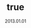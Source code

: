 ---
wip: "True"
title:
  de: "Vergilbte Steinbockleder-Karte"
  en: "Timeworn Goatskin Map"
  fr: "Vieille carte en peau de bouquetin"
  ja: "古ぼけた地図G2"
  cn: "陈旧的山羊革地图"
  ko: "2등급 오래된 지도"
layout: treasuremap
page_type: guide
categories: "treasuremap"
instanceType: "treasuremap"
date: "2013.01.01"
patchNumber: "2.0"
patchName: "A Realm Reborn"
expac: "arr"
image: "/assets/img/content/klassen/Chocobo.webp"
terms:
    - term: "TreasureMaps"
    - term: "A Realm Reborn"
sortid: 2
order: 2
slug: "vergilbte_steinbockleder_karte"
zones:
  - zonename: "Tiefer Wald"
    fullimage: "/assets/img/TreasureMaps/Vergilbte Steinbockleder-Karte/Tiefer Wald/Tiefer Wald.webp"
    subimage:
      - "/assets/img/TreasureMaps/Vergilbte Steinbockleder-Karte/Tiefer Wald/A.webp"
      - "/assets/img/TreasureMaps/Vergilbte Steinbockleder-Karte/Tiefer Wald/B.webp"
      - "/assets/img/TreasureMaps/Vergilbte Steinbockleder-Karte/Tiefer Wald/C.webp"
  - zonename: "Nordwald"
    fullimage: "/assets/img/TreasureMaps/Vergilbte Steinbockleder-Karte/Nordwald/Nordwald.webp"
    subimage:
      - "/assets/img/TreasureMaps/Vergilbte Steinbockleder-Karte/Nordwald/A.webp"
      - "/assets/img/TreasureMaps/Vergilbte Steinbockleder-Karte/Nordwald/B.webp"
      - "/assets/img/TreasureMaps/Vergilbte Steinbockleder-Karte/Nordwald/C.webp"
  - zonename: "Zentrales La Noscea"
    fullimage: "/assets/img/TreasureMaps/Vergilbte Steinbockleder-Karte/Zentrales La Noscea/Zentrales La Noscea.webp"
    subimage:
      - "/assets/img/TreasureMaps/Vergilbte Steinbockleder-Karte/Zentrales La Noscea/A.webp"
      - "/assets/img/TreasureMaps/Vergilbte Steinbockleder-Karte/Zentrales La Noscea/B.webp"
      - "/assets/img/TreasureMaps/Vergilbte Steinbockleder-Karte/Zentrales La Noscea/C.webp"
  - zonename: "Unteres La Noscea"
    fullimage: "/assets/img/TreasureMaps/Vergilbte Steinbockleder-Karte/Unteres La Noscea/Unteres La Noscea.webp"
    subimage:
      - "/assets/img/TreasureMaps/Vergilbte Steinbockleder-Karte/Unteres La Noscea/A.webp"
      - "/assets/img/TreasureMaps/Vergilbte Steinbockleder-Karte/Unteres La Noscea/B.webp"
      - "/assets/img/TreasureMaps/Vergilbte Steinbockleder-Karte/Unteres La Noscea/C.webp"
  - zonename: "Östliches La Noscea"
    fullimage: "/assets/img/TreasureMaps/Vergilbte Steinbockleder-Karte/Östliches La Noscea/Östliches La Noscea.webp"
    subimage:
      - "/assets/img/TreasureMaps/Vergilbte Steinbockleder-Karte/Östliches La Noscea/A.webp"
      - "/assets/img/TreasureMaps/Vergilbte Steinbockleder-Karte/Östliches La Noscea/B.webp"
      - "/assets/img/TreasureMaps/Vergilbte Steinbockleder-Karte/Östliches La Noscea/C.webp"
  - zonename: "Westliches La Noscea"
    fullimage: "/assets/img/TreasureMaps/Vergilbte Steinbockleder-Karte/Westliches La Noscea/Westliches La Noscea.webp"
    subimage:
      - "/assets/img/TreasureMaps/Vergilbte Steinbockleder-Karte/Westliches La Noscea/A.webp"
      - "/assets/img/TreasureMaps/Vergilbte Steinbockleder-Karte/Westliches La Noscea/B.webp"
      - "/assets/img/TreasureMaps/Vergilbte Steinbockleder-Karte/Westliches La Noscea/C.webp"
  - zonename: "Oberes La Noscea"
    fullimage: "/assets/img/TreasureMaps/Vergilbte Steinbockleder-Karte/Oberes La Noscea/Oberes La Noscea.webp"
    subimage:
      - "/assets/img/TreasureMaps/Vergilbte Steinbockleder-Karte/Oberes La Noscea/A.webp"
      - "/assets/img/TreasureMaps/Vergilbte Steinbockleder-Karte/Oberes La Noscea/B.webp"
      - "/assets/img/TreasureMaps/Vergilbte Steinbockleder-Karte/Oberes La Noscea/C.webp"
  - zonename: "Äußeres La Noscea"
    fullimage: "/assets/img/TreasureMaps/Vergilbte Steinbockleder-Karte/Äußeres La Noscea/Äußeres La Noscea.webp"
    subimage:
      - "/assets/img/TreasureMaps/Vergilbte Steinbockleder-Karte/Äußeres La Noscea/A.webp"
      - "/assets/img/TreasureMaps/Vergilbte Steinbockleder-Karte/Äußeres La Noscea/B.webp"
      - "/assets/img/TreasureMaps/Vergilbte Steinbockleder-Karte/Äußeres La Noscea/C.webp"
  - zonename: "Ostwald"
    fullimage: "/assets/img/TreasureMaps/Vergilbte Steinbockleder-Karte/Ostwald/Ostwald.webp"
    subimage:
      - "/assets/img/TreasureMaps/Vergilbte Steinbockleder-Karte/Ostwald/A.webp"
      - "/assets/img/TreasureMaps/Vergilbte Steinbockleder-Karte/Ostwald/B.webp"
      - "/assets/img/TreasureMaps/Vergilbte Steinbockleder-Karte/Ostwald/C.webp"
  - zonename: "Westliches Thanalan"
    fullimage: "/assets/img/TreasureMaps/Vergilbte Steinbockleder-Karte/Westliches Thanalan/Westliches Thanalan.webp"
    subimage:
      - "/assets/img/TreasureMaps/Vergilbte Steinbockleder-Karte/Westliches Thanalan/A.webp"
      - "/assets/img/TreasureMaps/Vergilbte Steinbockleder-Karte/Westliches Thanalan/B.webp"
      - "/assets/img/TreasureMaps/Vergilbte Steinbockleder-Karte/Westliches Thanalan/C.webp"
  - zonename: "Zentrales Thanalan"
    fullimage: "/assets/img/TreasureMaps/Vergilbte Steinbockleder-Karte/Zentrales Thanalan/Zentrales Thanalan.webp"
    subimage:
      - "/assets/img/TreasureMaps/Vergilbte Steinbockleder-Karte/Zentrales Thanalan/A.webp"
      - "/assets/img/TreasureMaps/Vergilbte Steinbockleder-Karte/Zentrales Thanalan/B.webp"
      - "/assets/img/TreasureMaps/Vergilbte Steinbockleder-Karte/Zentrales Thanalan/C.webp"
  - zonename: "Östliches Thanalan"
    fullimage: "/assets/img/TreasureMaps/Vergilbte Steinbockleder-Karte/Östliches Thanalan/Östliches Thanalan.webp"
    subimage:
      - "/assets/img/TreasureMaps/Vergilbte Steinbockleder-Karte/Östliches Thanalan/A.webp"
      - "/assets/img/TreasureMaps/Vergilbte Steinbockleder-Karte/Östliches Thanalan/B.webp"
      - "/assets/img/TreasureMaps/Vergilbte Steinbockleder-Karte/Östliches Thanalan/C.webp"
  - zonename: "Südliches Thanalan"
    fullimage: "/assets/img/TreasureMaps/Vergilbte Steinbockleder-Karte/Südliches Thanalan/Südliches Thanalan.webp"
    subimage:
      - "/assets/img/TreasureMaps/Vergilbte Steinbockleder-Karte/Südliches Thanalan/A.webp"
      - "/assets/img/TreasureMaps/Vergilbte Steinbockleder-Karte/Südliches Thanalan/B.webp"
      - "/assets/img/TreasureMaps/Vergilbte Steinbockleder-Karte/Südliches Thanalan/C.webp"
  - zonename: "Zentrales Hochland von Coerthas"
    fullimage: "/assets/img/TreasureMaps/Vergilbte Steinbockleder-Karte/Zentrales Hochland von Coerthas/Zentrales Hochland von Coerthas.webp"
    subimage:
      - "/assets/img/TreasureMaps/Vergilbte Steinbockleder-Karte/Zentrales Hochland von Coerthas/A.webp"
      - "/assets/img/TreasureMaps/Vergilbte Steinbockleder-Karte/Zentrales Hochland von Coerthas/B.webp"
      - "/assets/img/TreasureMaps/Vergilbte Steinbockleder-Karte/Zentrales Hochland von Coerthas/C.webp"
  - zonename: "Südwald"
    fullimage: "/assets/img/TreasureMaps/Vergilbte Steinbockleder-Karte/Südwald/Südwald.webp"
    subimage:
      - "/assets/img/TreasureMaps/Vergilbte Steinbockleder-Karte/Südwald/A.webp"
      - "/assets/img/TreasureMaps/Vergilbte Steinbockleder-Karte/Südwald/B.webp"
      - "/assets/img/TreasureMaps/Vergilbte Steinbockleder-Karte/Südwald/C.webp"
---